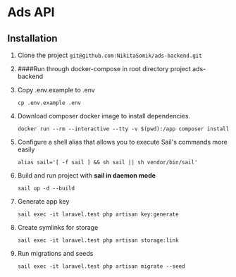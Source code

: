 # Ads API

## Installation

1. Clone the project `git@github.com:NikitaSomik/ads-backend.git`
2. ####Run through docker-compose in root directory project ads-backend
3. Copy .env.example to .env

   `cp .env.example .env`

4. Download composer docker image to install dependencies.

   `docker run --rm --interactive --tty -v $(pwd):/app composer install`

5. Configure a shell alias that allows you to execute Sail's commands more easily

   `alias sail='[ -f sail ] && sh sail || sh vendor/bin/sail'`

6. Build and run project with **sail in daemon mode**

   `sail up -d --build`

7. Generate app key

   `sail exec -it laravel.test php artisan key:generate`

8. Create symlinks for storage

   `sail exec -it laravel.test php artisan storage:link`

9. Run migrations and seeds

   `sail exec -it laravel.test php artisan migrate --seed`
